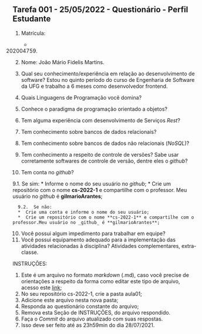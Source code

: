 ## Tarefa 001 - 25/05/2022 - Questionário - Perfil Estudante

1. Matrícula:
   - 202004759.

2. Nome: João Mário Fidelis Martins.

3. Qual seu conhecimento/experiência em relação ao desenvolvimento de software?  Estou no quinto período do curso de Engenharia de Software da UFG e trabalho a 6 meses como desenvolvedor frontend.
5. Quais Linguagens de Programação você domina?
6. Conhece o paradigma de programação orientado a objetos?
7. Tem alguma experiência com desenvolvimento de Serviços _Rest_?
8. Tem conhecimento sobre bancos de dados relacionais?
9. Tem conhecimento sobre bancos de dados não relacionais (_NoSQL_)?
10. Tem conhecimento a respeito de controle de versões? Sabe usar corretamente softwares de controle de versão, dentre eles o _github_?
11. Tem conta no _github_?


  9.1.  Se sim:
      * Informe o nome do seu usuário no _github_;
      * Crie um repositório com o nome **cs-2022-1** e compartilhe com o professor. Meu usuário no _github_ é **gilmarioArantes**;

      9.2.  Se não:
      *  Crie uma conta e informe o nome do seu usuário;
      *  Crie um repositório com o nome **cs-2022-1** e compartilhe com o professor.Meu usuário no _github_ é **gilmarioArantes**;

10. Você possui algum impedimento para trabalhar em equipe?
11. Você possui equipamento adequado para a implementação das atividades relacionadas à disciplina? Atividades complementares, extra-classe.

INSTRUÇÕES:
1. Este é um arquivo no formato _markdown_ (.md), caso você precise de orientações a respeito da forma como editar este tipo de arquivo, acesso este [link](https://guides.github.com/features/mastering-markdown/);
2. No seu repositório cs-2022-1, crie a pasta aula01;
3. Adicione este arquivo nesta nova pasta;
4. Responda ao questionário constante do arquivo;
5. Remova esta Seção de INSTRUÇÕES, do arquivo respondido.
6. Faça o _Commit_ do arquivo atualizado com suas respostas.
7. Isso deve ser feito até as 23h59min do dia 28/07/2021.
